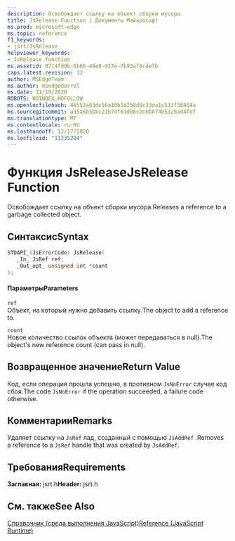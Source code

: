 ```yaml
---
description: Освобождает ссылку на объект сборки мусора.
title: JsRelease Function | Документы Майкрософт
ms.prod: microsoft-edge
ms.topic: reference
f1_keywords:
- jsrt/JsRelease
helpviewer_keywords:
- JsRelease function
ms.assetid: 8714fd0b-5b66-48e0-927e-7b93af6cde7b
caps.latest.revision: 12
author: MSEdgeTeam
ms.author: msedgedevrel
ms.date: 11/19/2020
ROBOTS: NOINDEX,NOFOLLOW
ms.openlocfilehash: 46552a03dc56a10b1d258d8c33da1c533f38464a
ms.sourcegitcommit: a35a6b5bbc21b7df61d08cbc6b074b5325ad4fef
ms.translationtype: MT
ms.contentlocale: ru-RU
ms.lasthandoff: 12/17/2020
ms.locfileid: "11235284"
---
```

# <span data-ttu-id="f933e-103">Функция JsRelease</span><span class="sxs-lookup"><span data-stu-id="f933e-103">JsRelease Function</span></span>

<span data-ttu-id="f933e-104">Освобождает ссылку на объект сборки мусора.</span><span class="sxs-lookup"><span data-stu-id="f933e-104">Releases a reference to a garbage collected object.</span></span>  
  
## <span data-ttu-id="f933e-105">Синтаксис</span><span class="sxs-lookup"><span data-stu-id="f933e-105">Syntax</span></span>  
  
```cpp  
STDAPI_(JsErrorCode) JsRelease(  
   _In_ JsRef ref,  
   _Out_opt_ unsigned int *count  
);  
```  
  
#### <span data-ttu-id="f933e-106">Параметры</span><span class="sxs-lookup"><span data-stu-id="f933e-106">Parameters</span></span>  
 `ref`  
 <span data-ttu-id="f933e-107">Объект, на который нужно добавить ссылку.</span><span class="sxs-lookup"><span data-stu-id="f933e-107">The object to add a reference to.</span></span>  
  
 `count`  
 <span data-ttu-id="f933e-108">Новое количество ссылок объекта (может передаваться в null).</span><span class="sxs-lookup"><span data-stu-id="f933e-108">The object's new reference count (can pass in null).</span></span>  
  
## <span data-ttu-id="f933e-109">Возвращенное значение</span><span class="sxs-lookup"><span data-stu-id="f933e-109">Return Value</span></span>  
 <span data-ttu-id="f933e-110">Код, если операция прошла успешно, в противном `JsNoError` случае код сбоя.</span><span class="sxs-lookup"><span data-stu-id="f933e-110">The code `JsNoError` if the operation succeeded, a failure code otherwise.</span></span>  
  
## <span data-ttu-id="f933e-111">Комментарии</span><span class="sxs-lookup"><span data-stu-id="f933e-111">Remarks</span></span>  
 <span data-ttu-id="f933e-112">Удаляет ссылку на `JsRef` лад, созданный с помощью `JsAddRef` .</span><span class="sxs-lookup"><span data-stu-id="f933e-112">Removes a reference to a `JsRef` handle that was created by `JsAddRef`.</span></span>  
  
## <span data-ttu-id="f933e-113">Требования</span><span class="sxs-lookup"><span data-stu-id="f933e-113">Requirements</span></span>  
 <span data-ttu-id="f933e-114">**Заглавная:** jsrt.h</span><span class="sxs-lookup"><span data-stu-id="f933e-114">**Header:** jsrt.h</span></span>  
  
## <span data-ttu-id="f933e-115">См. также</span><span class="sxs-lookup"><span data-stu-id="f933e-115">See Also</span></span>  
 [<span data-ttu-id="f933e-116">Справочник (среда выполнения JavaScript)</span><span class="sxs-lookup"><span data-stu-id="f933e-116">Reference (JavaScript Runtime)</span></span>](../chakra-hosting/reference-javascript-runtime.md)

